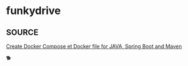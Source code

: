 # funkydrive

## SOURCE

[Create Docker Compose et Docker file for JAVA, Spring Boot and Maven](https://dev.to/tienbku/docker-compose-spring-boot-and-postgres-example-4l82)

🐕
